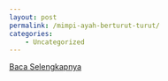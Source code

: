 ```yaml
---
layout: post
permalink: /mimpi-ayah-berturut-turut/
categories:
    - Uncategorized
---
```


[Baca Selengkapnya](/05)